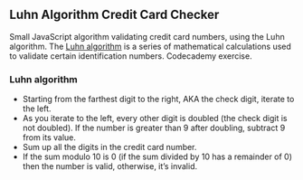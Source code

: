 ## Luhn Algorithm Credit Card Checker
Small JavaScript algorithm validating credit card numbers, using the Luhn algorithm. The [Luhn algorithm](https://en.wikipedia.org/wiki/Luhn_algorithm) is a series of mathematical calculations used to validate certain identification numbers. Codecademy exercise.

### Luhn algorithm

- Starting from the farthest digit to the right, AKA the check digit, iterate to the left.
- As you iterate to the left, every other digit is doubled (the check digit is not doubled). If the number is greater than 9 after doubling, subtract 9 from its value.
- Sum up all the digits in the credit card number.
- If the sum modulo 10 is 0 (if the sum divided by 10 has a remainder of 0) then the number is valid, otherwise, it’s invalid.

